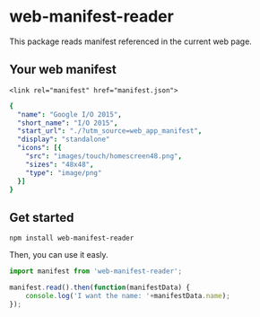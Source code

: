 # web-manifest-reader

This package reads manifest referenced in the current web page.

## Your web manifest

`<link rel="manifest" href="manifest.json">`


``` yaml
{
  "name": "Google I/O 2015",
  "short_name": "I/O 2015",
  "start_url": "./?utm_source=web_app_manifest",
  "display": "standalone"
  "icons": [{
    "src": "images/touch/homescreen48.png",
    "sizes": "48x48",
    "type": "image/png"
  }]
}
```

## Get started

```
npm install web-manifest-reader
```

Then, you can use it easly.

```` javascript
import manifest from 'web-manifest-reader';

manifest.read().then(function(manifestData) {
    console.log('I want the name: '+manifestData.name);
});
````



